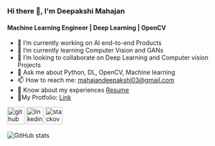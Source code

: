 ### Hi there 👋, I'm Deepakshi Mahajan
#### Machine Learning Engineer | Deep Learning | OpenCV

- 🔭 I’m currently working on AI end-to-end Products 
- 🌱 I’m currently learning Computer Vision and GANs 
- 👯 I’m looking to collaborate on Deep Learning and Computer vision Projects 
- 💬 Ask me about Python, DL, OpenCV, Machine learning 
- 📫 How to reach me: mahajandeepakshi03@gmail.com
- 📄 Know about my experiences [Resume](https://drive.google.com/file/d/19mAnsmIbjWrnhCZmTBEDDobNfdDSLEOk/view?usp=sharing)
- 🌟My Protfolio: [Link](http://deepakshi-m.herokuapp.com/)
  


[<img src='https://cdn.jsdelivr.net/npm/simple-icons@3.0.1/icons/github.svg' alt='github' height='40'>](https://github.com/mahajandeepakshi03)  [<img src='https://cdn.jsdelivr.net/npm/simple-icons@3.0.1/icons/linkedin.svg' alt='linkedin' height='40'>](https://www.linkedin.com/in/deepakshi-mahajan/)  [<img src='https://cdn.jsdelivr.net/npm/simple-icons@3.0.1/icons/stackoverflow.svg' alt='stackoverflow' height='40'>](https://stackoverflow.com/users/https://stackoverflow.com/users/14067833/deepakshi-mahajan)  

![GitHub stats](https://github-readme-stats.vercel.app/api?username=mahajandeepakshi03&show_icons=true)  
